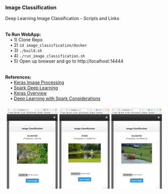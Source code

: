 <h3>Image Classification</h3>
Deep Learning Image Classification - Scripts and Links
<br>
<br>
<br><b>To Run WebApp:</b>
<br>&nbsp;&nbsp;&nbsp;&nbsp;&bull;&nbsp;1) Clone Repo
<br>&nbsp;&nbsp;&nbsp;&nbsp;&bull;&nbsp;2) <code>cd image_classification/docker</code>
<br>&nbsp;&nbsp;&nbsp;&nbsp;&bull;&nbsp;3) <code>./build.sh</code>
<br>&nbsp;&nbsp;&nbsp;&nbsp;&bull;&nbsp;4) <code>./run_image_classification.sh</code>
<br>&nbsp;&nbsp;&nbsp;&nbsp;&bull;&nbsp;5) Open up browser and go to http://localhost:14444
<br>
<br>
<br><b>References:</b>
<br>&nbsp;&nbsp;&nbsp;&nbsp;&bull;&nbsp;<a href="https://keras.io/preprocessing/image/">Keras Image Processing</a>
<br>&nbsp;&nbsp;&nbsp;&nbsp;&bull;&nbsp;<a href="https://github.com/databricks/spark-deep-learning#transfer-learning">Spark Deep Learning</a>
<br>&nbsp;&nbsp;&nbsp;&nbsp;&bull;&nbsp;<a href="https://elitedatascience.com/keras-tutorial-deep-learning-in-python">Keras Overview</a>
<br>&nbsp;&nbsp;&nbsp;&nbsp;&bull;&nbsp;<a href="https://thenewstack.io/tips-tricks-develop-deep-learning-using-apache-spark/">Deep Learning with Spark Considerations</a>
<br>
<br><img src="screenshots/image_classification_results1.png" class="inline"/>
